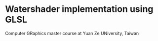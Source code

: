 # Watershader implementation using GLSL
Computer GRaphics master course at Yuan Ze UNiversity, Taiwan